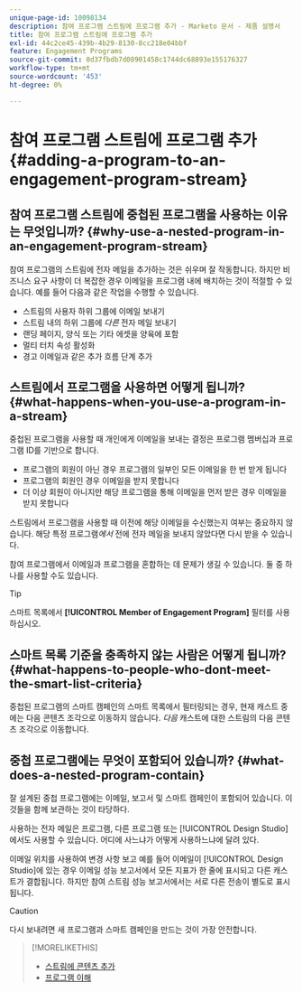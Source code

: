 ```yaml
---
unique-page-id: 10098134
description: 참여 프로그램 스트림에 프로그램 추가 - Marketo 문서 - 제품 설명서
title: 참여 프로그램 스트림에 프로그램 추가
exl-id: 44c2ce45-439b-4b29-8130-8cc218e04bbf
feature: Engagement Programs
source-git-commit: 0d37fbdb7d08901458c1744dc68893e155176327
workflow-type: tm+mt
source-wordcount: '453'
ht-degree: 0%

---
```


# 참여 프로그램 스트림에 프로그램 추가 {#adding-a-program-to-an-engagement-program-stream}

## 참여 프로그램 스트림에 중첩된 프로그램을 사용하는 이유는 무엇입니까? {#why-use-a-nested-program-in-an-engagement-program-stream}

참여 프로그램의 스트림에 전자 메일을 추가하는 것은 쉬우며 잘 작동합니다. 하지만 비즈니스 요구 사항이 더 복잡한 경우 이메일을 프로그램 내에 배치하는 것이 적절할 수 있습니다. 예를 들어 다음과 같은 작업을 수행할 수 있습니다.

* 스트림의 사용자 하위 그룹에 이메일 보내기
* 스트림 내의 하위 그룹에 *다른* 전자 메일 보내기
* 랜딩 페이지, 양식 또는 기타 에셋을 양육에 포함
* 멀티 터치 속성 활성화
* 경고 이메일과 같은 추가 흐름 단계 추가

## 스트림에서 프로그램을 사용하면 어떻게 됩니까? {#what-happens-when-you-use-a-program-in-a-stream}

중첩된 프로그램을 사용할 때 개인에게 이메일을 보내는 결정은 프로그램 멤버십과 프로그램 ID를 기반으로 합니다.

* 프로그램의 회원이 아닌 경우 프로그램의 일부인 모든 이메일을 한 번 받게 됩니다
* 프로그램의 회원인 경우 이메일을 받지 못합니다
* 더 이상 회원이 아니지만 해당 프로그램을 통해 이메일을 먼저 받은 경우 이메일을 받지 못합니다

스트림에서 프로그램을 사용할 때 이전에 해당 이메일을 수신했는지 여부는 중요하지 않습니다. 해당 특정 프로그램&#x200B;*에서* 전에 전자 메일을 보내지 않았다면 다시 받을 수 있습니다.

참여 프로그램에서 이메일과 프로그램을 혼합하는 데 문제가 생길 수 있습니다. 둘 중 하나를 사용할 수도 있습니다.

>[!TIP]
>
>스마트 목록에서 **[!UICONTROL Member of Engagement Program]** 필터를 사용하십시오.

## 스마트 목록 기준을 충족하지 않는 사람은 어떻게 됩니까? {#what-happens-to-people-who-dont-meet-the-smart-list-criteria}

중첩된 프로그램의 스마트 캠페인의 스마트 목록에서 필터링되는 경우, 현재 캐스트 중에는 다음 콘텐츠 조각으로 이동하지 않습니다. *다음* 캐스트에 대한 스트림의 다음 콘텐츠 조각으로 이동합니다.

## 중첩 프로그램에는 무엇이 포함되어 있습니까? {#what-does-a-nested-program-contain}

잘 설계된 중첩 프로그램에는 이메일, 보고서 및 스마트 캠페인이 포함되어 있습니다. 이것들을 함께 보관하는 것이 타당하다.

사용하는 전자 메일은 프로그램, 다른 프로그램 또는 [!UICONTROL Design Studio]에서도 사용할 수 있습니다. 어디에 사느냐가 어떻게 사용하느냐에 달려 있다.

이메일 위치를 사용하여 변경 사항 보고 예를 들어 이메일이 [!UICONTROL Design Studio]에 있는 경우 이메일 성능 보고서에서 모든 지표가 한 줄에 표시되고 다른 캐스트가 결합됩니다. 하지만 참여 스트림 성능 보고서에서는 서로 다른 전송이 별도로 표시됩니다.

>[!CAUTION]
>
>다시 보내려면 새 프로그램과 스마트 캠페인을 만드는 것이 가장 안전합니다.

>[!MORELIKETHIS]
>
>* [스트림에 콘텐츠 추가](/help/marketo/product-docs/email-marketing/drip-nurturing/creating-an-engagement-program/add-content-to-a-stream.md)
>* [프로그램 이해](/help/marketo/product-docs/core-marketo-concepts/programs/creating-programs/understanding-programs.md)
